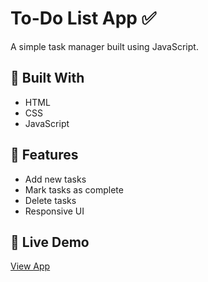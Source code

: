 # To-Do List App ✅

A simple task manager built using JavaScript.

## 🔧 Built With
- HTML
- CSS
- JavaScript

## 🧩 Features
- Add new tasks
- Mark tasks as complete
- Delete tasks
- Responsive UI

## 🚀 Live Demo
[View App](https://fawaaz21buha.github.io/todo-list-app/)
